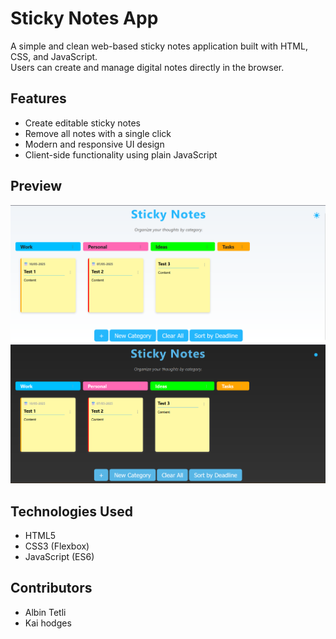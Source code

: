 # Sticky Notes App

A simple and clean web-based sticky notes application built with HTML, CSS, and JavaScript.  
Users can create and manage digital notes directly in the browser.

## Features

- Create editable sticky notes
- Remove all notes with a single click
- Modern and responsive UI design
- Client-side functionality using plain JavaScript

## Preview

![App Screenshot](assets/UpdatedScreenshot.png) <!-- Add screenshot here if available -->
![App Screenshot](assets/DarkmodeScreenshot.png) <!-- Add screenshot here if available -->


## Technologies Used

- HTML5
- CSS3 (Flexbox)
- JavaScript (ES6)

## Contributors
- Albin Tetli
- Kai hodges